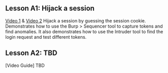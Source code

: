 ## Lesson A1: Hijack a session
[Video 1](https://www.youtube.com/watch?v=YO8rsCMVUyY) & [Video 2](https://www.youtube.com/watch?v=R5YPRhM5GyE)
Hijack a session by guessing the session cookie. Demonstrates how to use the Burp > Sequencer tool to capture tokens and find anomalies. It also demonstrates how to use the Intruder tool to find the login request and test different tokens.
## Lesson A2: TBD
[Video Guide] TBD

